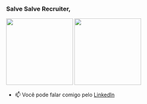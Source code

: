 ### Salve Salve Recruiter,

<div>
  <a href="https://github.com/IsaacMagno"></a>
  <img height="180em" src="https://github-readme-stats.vercel.app/api/top-langs/?username=IsaacMagno&layout=compact&langs_count=10&theme=github_dark"/>
  <img height="180em" src="https://github-readme-stats.vercel.app/api?username=IsaacMagno&show_icons=true&theme=github_dark&include_all_commits=true&count_private=true" />
</div>
  
- 📫 Você pode falar comigo pelo <a href="https://www.linkedin.com/in/isaacmagno/">LinkedIn</a>
